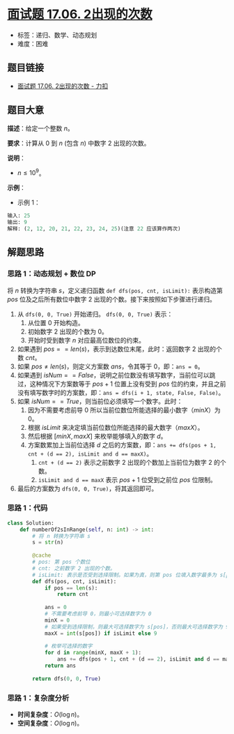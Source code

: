 # [面试题 17.06. 2出现的次数](https://leetcode.cn/problems/number-of-2s-in-range-lcci/)

- 标签：递归、数学、动态规划
- 难度：困难

## 题目链接

- [面试题 17.06. 2出现的次数 - 力扣](https://leetcode.cn/problems/number-of-2s-in-range-lcci/)

## 题目大意

**描述**：给定一个整数 $n$。

**要求**：计算从 $0$ 到 $n$ (包含 $n$) 中数字 $2$ 出现的次数。

**说明**：

- $n \le 10^9$。

**示例**：

- 示例 1：

```python
输入: 25
输出: 9
解释: (2, 12, 20, 21, 22, 23, 24, 25)(注意 22 应该算作两次)
```

## 解题思路

### 思路 1：动态规划 + 数位 DP

将 $n$ 转换为字符串 $s$，定义递归函数 `def dfs(pos, cnt, isLimit):` 表示构造第 $pos$ 位及之后所有数位中数字 $2$ 出现的个数。接下来按照如下步骤进行递归。

1. 从 `dfs(0, 0, True)` 开始递归。 `dfs(0, 0, True)` 表示：
	1. 从位置 $0$ 开始构造。
	2. 初始数字 $2$ 出现的个数为 $0$。
	3. 开始时受到数字 $n$ 对应最高位数位的约束。
2. 如果遇到  $pos == len(s)$，表示到达数位末尾，此时：返回数字 $2$ 出现的个数 $cnt$。
3. 如果 $pos \ne len(s)$，则定义方案数 $ans$，令其等于 $0$，即：`ans = 0`。
4. 如果遇到 $isNum == False$，说明之前位数没有填写数字，当前位可以跳过，这种情况下方案数等于 $pos + 1$ 位置上没有受到 $pos$ 位的约束，并且之前没有填写数字时的方案数，即：`ans = dfs(i + 1, state, False, False)`。
5. 如果 $isNum == True$，则当前位必须填写一个数字。此时：
	1. 因为不需要考虑前导 $0$ 所以当前位数位所能选择的最小数字（$minX$）为 $0$。
	2. 根据 $isLimit$ 来决定填当前位数位所能选择的最大数字（$maxX$）。
	3. 然后根据 $[minX, maxX]$ 来枚举能够填入的数字 $d$。
	4. 方案数累加上当前位选择 $d$ 之后的方案数，即：`ans += dfs(pos + 1, cnt + (d == 2), isLimit and d == maxX)`。
		1. `cnt + (d == 2)` 表示之前数字 $2$ 出现的个数加上当前位为数字 $2$ 的个数。
		2. `isLimit and d == maxX` 表示 $pos + 1$ 位受到之前位 $pos$ 位限制。
6. 最后的方案数为 `dfs(0, 0, True)`，将其返回即可。

### 思路 1：代码

```python
class Solution:
    def numberOf2sInRange(self, n: int) -> int:
        # 将 n 转换为字符串 s
        s = str(n)
        
        @cache
        # pos: 第 pos 个数位
        # cnt: 之前数字 2 出现的个数。
        # isLimit: 表示是否受到选择限制。如果为真，则第 pos 位填入数字最多为 s[pos]；如果为假，则最大可为 9。
        def dfs(pos, cnt, isLimit):
            if pos == len(s):
                return cnt
            
            ans = 0            
            # 不需要考虑前导 0，则最小可选择数字为 0
            minX = 0
            # 如果受到选择限制，则最大可选择数字为 s[pos]，否则最大可选择数字为 9。
            maxX = int(s[pos]) if isLimit else 9
            
            # 枚举可选择的数字
            for d in range(minX, maxX + 1): 
                ans += dfs(pos + 1, cnt + (d == 2), isLimit and d == maxX)
            return ans
    
        return dfs(0, 0, True)
```

### 思路 1：复杂度分析

- **时间复杂度**：$O(\log n)$。
- **空间复杂度**：$O(\log n)$。
